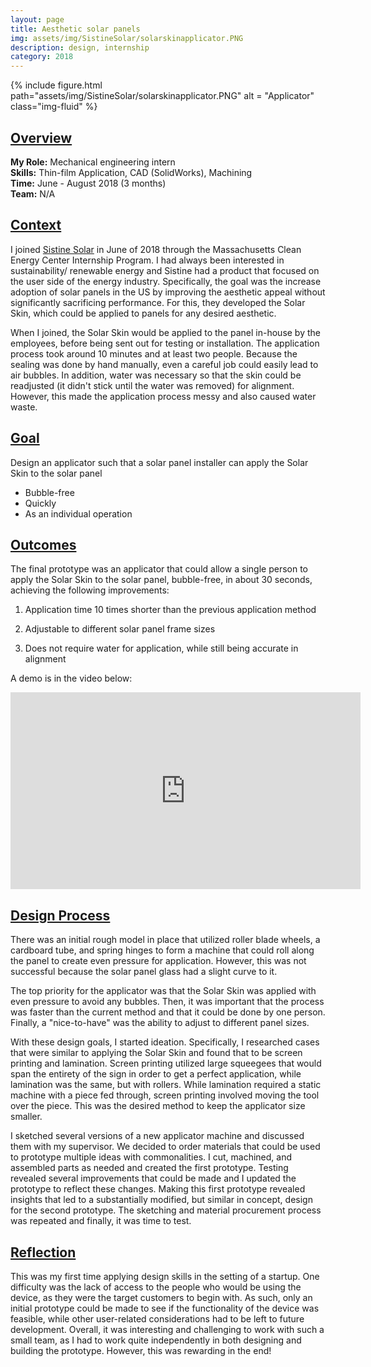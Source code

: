 ```yaml
---
layout: page
title: Aesthetic solar panels 
img: assets/img/SistineSolar/solarskinapplicator.PNG
description: design, internship
category: 2018
---
```

<div class="row">
    <div class="w-50 p-3" style="margin:auto">
        {% include figure.html path="assets/img/SistineSolar/solarskinapplicator.PNG" alt = "Applicator"  class="img-fluid" %}
    </div>
</div>

## <u>Overview</u>
**My Role:** Mechanical engineering intern   
**Skills:** Thin-film Application, CAD (SolidWorks), Machining  
**Time:** June - August 2018 (3 months)    
**Team:** N/A 

## <u>Context</u>
I joined <a href="https://www.sistinesolar.com/" target="_blank">Sistine Solar</a> in June of 2018 through the Massachusetts Clean Energy Center Internship Program. I had always been interested in sustainability/ renewable energy and Sistine had a product that focused on the user side of the energy industry. Specifically, the goal was the increase adoption of solar panels in the US by improving the aesthetic appeal without significantly
sacrificing performance. For this, they developed the Solar Skin, which could be applied to panels for any desired aesthetic. 

When I joined, the Solar Skin would be applied to the panel in-house by the employees, before being sent out for testing or installation. The application process took around 10 minutes and at least two people. Because the sealing was done by hand manually, even a careful job could easily lead to air bubbles. In addition, water was necessary so that the skin could be readjusted (it didn't stick until the water was removed) for alignment. However, this made the application process messy and also caused water waste. 

## <u>Goal</u>
Design an applicator such that a solar panel installer can apply the Solar Skin to the solar panel 
- Bubble-free
- Quickly
- As an individual operation

## <u>Outcomes</u>
The final prototype was an applicator that could allow a single person to apply the Solar Skin to the solar panel, bubble-free, in about 30 seconds, achieving the following improvements:

1) Application time 10 times shorter than the previous application method
   
2) Adjustable to different solar panel frame sizes
   
3) Does not require water for application, while still being accurate in alignment

A demo is in the video below:
<div align="center">
<iframe width="560" height="315" src="https://www.youtube.com/embed/HJIptpXXuyg" frameborder="0" allow="accelerometer; autoplay; encrypted-media; gyroscope; picture-in-picture" allowfullscreen></iframe>
</div>

## <u>Design Process</u>
There was an initial rough model in place that utilized roller blade wheels, a cardboard tube, and spring hinges to form a machine that could roll
along the panel to create even pressure for application. However, this was not successful because the solar panel glass had a slight curve to it.

The top priority for the applicator was that the Solar Skin was applied with even pressure to avoid any bubbles. Then, it was important that the 
process was faster than the current method and that it could be done by one person. Finally, a "nice-to-have" was the ability to adjust to different
panel sizes.

With these design goals, I started ideation. Specifically, I researched cases that were similar to applying the Solar Skin and found that to be 
screen printing and lamination. Screen printing utilized large squeegees that would span the entirety of the sign in order to get a perfect 
application, while lamination was the same, but with rollers. While lamination required a static machine with a piece fed through, screen printing
involved moving the tool over the piece. This was the desired method to keep the applicator size smaller.

I sketched several versions of a new applicator machine and discussed them with my supervisor. We decided to order materials that could be used to prototype multiple ideas with commonalities. I cut, machined, and assembled parts as needed and created the first prototype. Testing revealed several improvements that could be made and I updated the prototype to reflect these changes. Making this first prototype revealed insights that led to a substantially modified, but similar in concept, design for the second prototype. The sketching and material procurement process was repeated and finally, it was time to test. 

## <u>Reflection</u>
This was my first time applying design skills in the setting of a startup. One difficulty was the lack of access to the people who would be using the device, as they were the target customers to begin with. As such, only an initial prototype could be made to see if the functionality of the device was feasible, while other user-related considerations had to be left to future development. Overall, it was interesting and challenging to work with such a small team, as I had to work quite independently in both designing and building the prototype. However, this was rewarding in the end!
